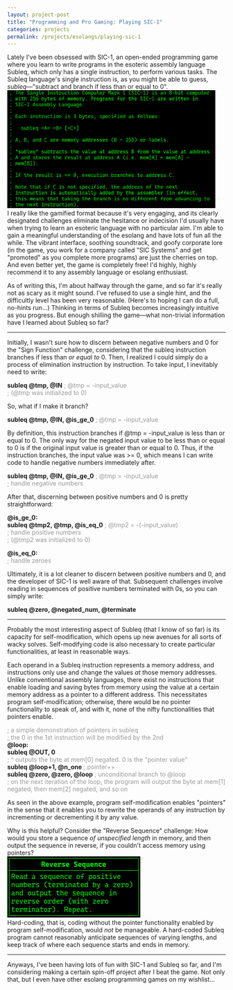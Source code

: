 ```yaml
---
layout: project-post
title: "Programming and Pro Gaming: Playing SIC-1"
categories: projects
permalink: /projects/esolangs/playing-sic-1
---
```

<style>
    .comments {
        color: #999999;
    }
</style>
Lately I've been obsessed with SIC-1, an open-ended programming game where you learn to write programs in the esoteric assembly language Subleq, which only has a single instruction, to perform various tasks. The Subleq language's single instruction is, as you might be able to guess, <i>subleq</i>—"subtract and branch if less than or equal to 0".
<br><img src="/images/for-posts/how_to_subleq.png" width="480px">
<br>I really like the gamified format because it's very engaging, and its clearly designated challenges eliminate the hesitance or indecision I'd usually have when trying to learn an esoteric language with no particular aim. I'm able to gain a meaningful understanding of the esolang and have lots of fun all the while. The vibrant interface, soothing soundtrack, and goofy corporate lore (in the game, you work for a company called "SIC Systems" and get "promoted" as you complete more programs) are just the cherries on top. And even better yet, the game is completely free! I'd highly, highly recommend it to any assembly language or esolang enthusiast.

As of writing this, I'm about halfway through the game, and so far it's really not as scary as it might sound. I've refused to use a single hint, and the difficultly level has been very reasonable. (Here's to hoping I can do a full, no-hints run...) Thinking in terms of Subleq becomes increasingly intuitive as you progress. But enough shilling the game—what non-trivial information have I learned about Subleq so far?
<hr>
Initially, I wasn't sure how to discern between negative numbers and 0 for the "Sign Function" challenge, considering that the subleq instruction branches if less than <i>or equal to</i> 0. Then, I realized I could simply do a process of elimination instruction by instruction. To take input, I inevitably need to write:

<b>subleq @tmp, @IN</b>    <span class="comments">; @tmp = -input_value</span>
<br><span class="comments">; (@tmp was initialized to 0)</span>

So, what if I make it branch?

<b>subleq @tmp, @IN, @is_ge_0</b>    <span class="comments">; @tmp = -input_value</span>

By definition, this instruction branches if @tmp = -input_value is less than or equal to 0. The only way for the negated input value to be less than or equal to 0 is if the original input value is greater than or equal to 0. Thus, if the instruction branches, the input value was >= 0, which means I can write code to handle negative numbers immediately after.

<b>subleq @tmp, @IN, @is_ge_0</b>    <span class="comments">; @tmp = -input_value</span>
<br><span class="comments">; handle negative numbers</span>

After that, discerning between positive numbers and 0 is pretty straightforward:

<b>@is_ge_0:</b>
<br><b>subleq @tmp2, @tmp, @is_eq_0</b>      <span class="comments">; @tmp2 = -(-input_value)
<br>; handle positive numbers
<br>; (@tmp2 was initialized to 0)</span>

<b>@is_eq_0:</b>
<br><span class="comments">; handle zeroes</span>

Ultimately, it is a lot cleaner to discern between positive numbers and 0, and the developer of SIC-1 is well aware of that. Subsequent challenges involve reading in sequences of positive numbers terminated with 0s, so you can simply write:

<b>subleq @zero, @negated_num, @terminate</b>
<hr>
Probably the most interesting aspect of Subleq (that I know of so far) is its capacity for self-modification, which opens up new avenues for all sorts of wacky solves. Self-modifying code is also necessary to create particular functionalities, at least in reasonable ways.

Each operand in a Subleq instruction represents a memory address, and instructions only use and change the values <i>at</i> those memory addresses. Unlike conventional assembly languages, there exist no instructions that enable loading and saving bytes from memory using the value at a certain memory address as a pointer to a different address. This necessitates program self-modification; otherwise, there would be no pointer functionality to speak of, and with it, none of the nifty functionalities that pointers enable.

<span class="comments">; a simple demonstration of pointers in subleq<br>; the 0 in the 1st instruction will be modified by the 2nd</span>
<br><b>@loop:</b>
<br><b>subleq @OUT, 0</b>
<br><span class="comments">; ^ outputs the byte at mem[0] negated. 0 is the "pointer value"</span>
<br><b>subleq @loop+1, @n_one</b>   <span class="comments">; pointer++</span>
<br><b>subleq @zero, @zero, @loop</b>   <span class="comments">; unconditional branch to @loop</span>
<br><span class="comments">; on the next iteration of the loop, the program will output the byte at mem[1] negated, then mem[2] negated, and so on</span>

As seen in the above example, program self-modification enables "pointers" in the sense that it enables you to rewrite the operands of any instruction by incrementing or decrementing it by any value.

Why is this helpful? Consider the "Reverse Sequence" challenge: How would you store a sequence <i>of unspecified length</i> in memory, and then output the sequence in reverse, if you couldn't access memory using pointers?
<br><img src="/images/for-posts/rev_seq.png">
<br>Hard-coding, that is, coding without the pointer functionality enabled by program self-modification, would <i>not</i> be manageable. A hard-coded Subleq program cannot reasonably anticipate sequences of varying lengths, and keep track of where each sequence starts and ends in memory.
<hr>
Anyways, I've been having lots of fun with SIC-1 and Subleq so far, and I'm considering making a certain spin-off project after I beat the game. Not only that, but I even have other esolang programming games on my wishlist...